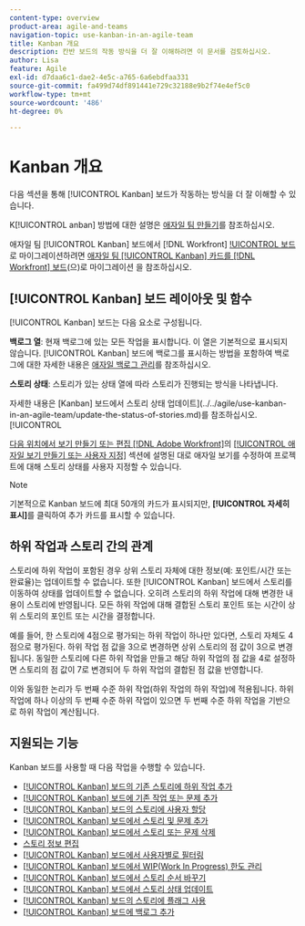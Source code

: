```yaml
---
content-type: overview
product-area: agile-and-teams
navigation-topic: use-kanban-in-an-agile-team
title: Kanban 개요
description: 칸반 보드의 작동 방식을 더 잘 이해하려면 이 문서를 검토하십시오.
author: Lisa
feature: Agile
exl-id: d7daa6c1-dae2-4e5c-a765-6a6ebdfaa331
source-git-commit: fa499d74df891441e729c32188e9b2f74e4ef5c0
workflow-type: tm+mt
source-wordcount: '486'
ht-degree: 0%

---
```


# Kanban 개요

<!-- Audited: 01/2024 -->

다음 섹션을 통해 [!UICONTROL Kanban] 보드가 작동하는 방식을 더 잘 이해할 수 있습니다.

K[!UICONTROL anban] 방법에 대한 설명은 [애자일 팀 만들기](/help/quicksilver/agile/get-started-with-agile-in-workfront/create-an-agile-team.md)를 참조하십시오.

애자일 팀 [!UICONTROL Kanban] 보드에서 [!DNL Workfront] [!UICONTROL 보드](으)로 마이그레이션하려면 [애자일 팀 [!UICONTROL Kanban] 카드를  [!DNL Workfront] 보드](/help/quicksilver/agile/use-boards-agile-planning-tools/migrate-kanban-cards-to-boards.md)(으)로 마이그레이션 을 참조하십시오.

## [!UICONTROL Kanban] 보드 레이아웃 및 함수

[!UICONTROL Kanban] 보드는 다음 요소로 구성됩니다.

**백로그 열**: 현재 백로그에 있는 모든 작업을 표시합니다. 이 열은 기본적으로 표시되지 않습니다. [!UICONTROL Kanban] 보드에 백로그를 표시하는 방법을 포함하여 백로그에 대한 자세한 내용은 [애자일 백로그 관리](../../agile/work-in-an-agile-environment/manage-the-agile-backlog.md)를 참조하십시오.

**스토리 상태**: 스토리가 있는 상태 열에 따라 스토리가 진행되는 방식을 나타냅니다.

자세한 내용은 [Kanban] 보드에서 스토리 상태 업데이트](../../agile/use-kanban-in-an-agile-team/update-the-status-of-stories.md)를 참조하십시오.[!UICONTROL 

[다음 위치에서 보기 만들기 또는 편집 [!DNL Adobe Workfront]](/help/quicksilver/reports-and-dashboards/reports/reporting-elements/create-edit-views.md)의 [[!UICONTROL 애자일 보기 만들기 또는 사용자 지정]](/help/quicksilver/reports-and-dashboards/reports/reporting-elements/create-edit-views.md#create-or-customize-an-agile-view) 섹션에 설명된 대로 애자일 보기를 수정하여 프로젝트에 대해 스토리 상태를 사용자 지정할 수 있습니다.

>[!NOTE]
>
>기본적으로 Kanban 보드에 최대 50개의 카드가 표시되지만, **[!UICONTROL 자세히 표시]**&#x200B;를 클릭하여 추가 카드를 표시할 수 있습니다.

## 하위 작업과 스토리 간의 관계

스토리에 하위 작업이 포함된 경우 상위 스토리 자체에 대한 정보(예: 포인트/시간 또는 완료율)는 업데이트할 수 없습니다. 또한 [!UICONTROL Kanban] 보드에서 스토리를 이동하여 상태를 업데이트할 수 없습니다. 오히려 스토리의 하위 작업에 대해 변경한 내용이 스토리에 반영됩니다. 모든 하위 작업에 대해 결합된 스토리 포인트 또는 시간이 상위 스토리의 포인트 또는 시간을 결정합니다.

예를 들어, 한 스토리에 4점으로 평가되는 하위 작업이 하나만 있다면, 스토리 자체도 4점으로 평가된다. 하위 작업 점 값을 3으로 변경하면 상위 스토리의 점 값이 3으로 변경됩니다. 동일한 스토리에 다른 하위 작업을 만들고 해당 하위 작업의 점 값을 4로 설정하면 스토리의 점 값이 7로 변경되어 두 하위 작업의 결합된 점 값을 반영합니다.

이와 동일한 논리가 두 번째 수준 하위 작업(하위 작업의 하위 작업)에 적용됩니다. 하위 작업에 하나 이상의 두 번째 수준 하위 작업이 있으면 두 번째 수준 하위 작업을 기반으로 하위 작업이 계산됩니다.

## 지원되는 기능

Kanban 보드를 사용할 때 다음 작업을 수행할 수 있습니다.

* [[!UICONTROL Kanban] 보드의 기존 스토리에 하위 작업 추가](../../agile/use-kanban-in-an-agile-team/add-a-subtask-to-an-existing-story.md)
* [[!UICONTROL Kanban] 보드에 기존 작업 또는 문제 추가](../../agile/use-kanban-in-an-agile-team/add-existing-tasks-or-issues-to-the-kanban-board.md)
* [[!UICONTROL Kanban] 보드의 스토리에 사용자 할당](../../agile/use-kanban-in-an-agile-team/assign-users-to-a-story.md)
* [[!UICONTROL Kanban] 보드에서 스토리 및 문제 추가](../../agile/use-kanban-in-an-agile-team/add-story-from-kanban-board.md)
* [[!UICONTROL Kanban] 보드에서 스토리 또는 문제 삭제](../../agile/use-kanban-in-an-agile-team/delete-story-from-kanban-board.md)
* [스토리 정보 편집](../../agile/use-kanban-in-an-agile-team/edit-story-information.md)
* [[!UICONTROL Kanban] 보드에서 사용자별로 필터링](../../agile/use-kanban-in-an-agile-team/filter-by-user.md)
* [[!UICONTROL Kanban] 보드에서 WIP(Work In Progress) 한도 관리](../../agile/use-kanban-in-an-agile-team/work-in-progress-limit-on-the-kanban-board.md)
* [[!UICONTROL Kanban] 보드에서 스토리 순서 바꾸기](../../agile/use-kanban-in-an-agile-team/reorder-stories-on-the-kanban-board.md)
* [[!UICONTROL Kanban] 보드에서 스토리 상태 업데이트](../../agile/use-kanban-in-an-agile-team/update-the-status-of-stories.md)
* [[!UICONTROL Kanban] 보드의 스토리에 플래그 사용](../../agile/use-kanban-in-an-agile-team/use-flags-on-stories.md)
* [[!UICONTROL Kanban] 보드에 백로그 추가](../../agile/use-kanban-in-an-agile-team/view-the-backlog-on-the-kanban-board.md)
